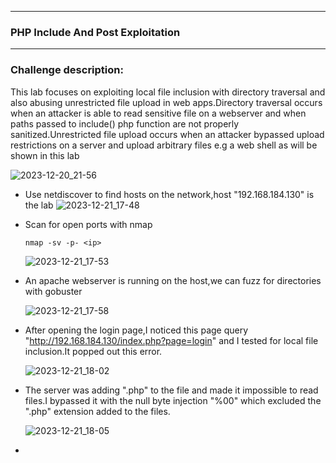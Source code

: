 * * *
 ### PHP Include And Post Exploitation
* * *
### Challenge description: 
   This lab focuses on exploiting local file inclusion with directory traversal and also abusing unrestricted file upload in web apps.Directory traversal occurs when an attacker is able to read sensitive file on a webserver and when paths passed to include() php function are not properly sanitized.Unrestricted file upload occurs when an attacker bypassed upload restrictions on a server and upload arbitrary files e.g a web shell as will be shown in this lab
   
   ![2023-12-20_21-56](https://github.com/SENSEIXENUS2/SENSEIXENUS2.github.io/assets/98669513/beb66fc2-0a66-42f3-b7b8-c41f14f22d92)

- Use netdiscover to find hosts on the network,host "192.168.184.130" is the lab
  ![2023-12-21_17-48](https://github.com/SENSEIXENUS2/SENSEIXENUS2.github.io/assets/98669513/8c98401c-fe28-4807-9c0c-fb5e2462dd61)

- Scan for open ports with nmap

      nmap -sv -p- <ip>

  ![2023-12-21_17-53](https://github.com/SENSEIXENUS2/SENSEIXENUS2.github.io/assets/98669513/6911e126-0e62-4e30-9242-f45b3b644dcd)

- An apache webserver is running on the host,we can fuzz for directories with gobuster

   ![2023-12-21_17-58](https://github.com/SENSEIXENUS2/SENSEIXENUS2.github.io/assets/98669513/4eead3b9-eed9-4444-bdf3-b88e19034aa5)

- After opening the login page,I noticed this page query "http://192.168.184.130/index.php?page=login" and I tested for local file inclusion.It popped out this error.

   ![2023-12-21_18-02](https://github.com/SENSEIXENUS2/SENSEIXENUS2.github.io/assets/98669513/d18d08a7-e3d8-4ccd-a388-b4f017cbfef1)

- The server was adding ".php" to the file and made it impossible to read files.I bypassed it with the null byte injection "%00" which excluded the ".php" extension added to the files.

     ![2023-12-21_18-05](https://github.com/SENSEIXENUS2/SENSEIXENUS2.github.io/assets/98669513/bdeb4db7-ed7f-41b8-8a2d-13ca197a08d4)

-
    
